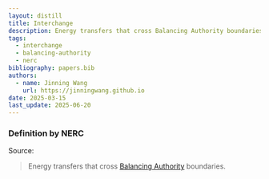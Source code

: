 ```yaml
---
layout: distill
title: Interchange
description: Energy transfers that cross Balancing Authority boundaries.
tags:
  - interchange
  - balancing-authority
  - nerc
bibliography: papers.bib
authors:
  - name: Jinning Wang
    url: https://jinningwang.github.io
date: 2025-03-15
last_update: 2025-06-20
---
```


### Definition by NERC

Source: <d-cite key="nerc2024glossary"></d-cite>

> Energy transfers that cross [Balancing Authority](/wiki/balancing-authority) boundaries.
